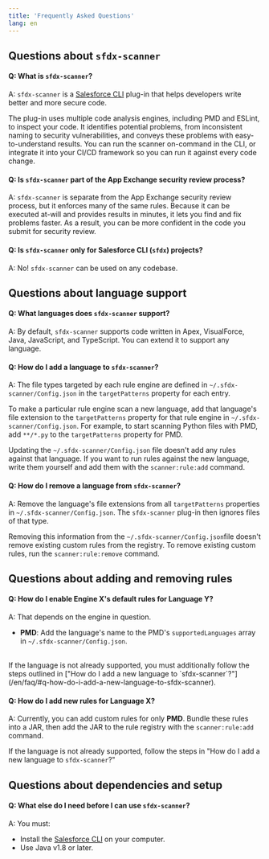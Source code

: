 ```yaml
---
title: 'Frequently Asked Questions'
lang: en
---
```

## Questions about `sfdx-scanner`

#### Q: What is `sfdx-scanner`?
A: `sfdx-scanner` is a [Salesforce CLI](https://developer.salesforce.com/docs/atlas.en-us.sfdx_cli_plugins.meta/sfdx_cli_plugins/cli_plugins_architecture.htm) plug-in that helps developers write better and more
secure code.

The plug-in uses multiple code analysis engines, including PMD and ESLint, to inspect your code. It identifies potential problems, from inconsistent naming to security vulnerabilities, and conveys these problems with easy-to-understand results.
You can run the scanner on-command in the CLI, or integrate it into your CI/CD framework so you can run it against every code change.

#### Q: Is `sfdx-scanner` part of the App Exchange security review process?
A: `sfdx-scanner` is separate from the App Exchange security review process, but it enforces many of the same rules. Because it can be executed at-will and provides results in minutes, it lets you find and fix problems faster. As a result, you
can be more confident in the code you submit for security review.

#### Q: Is `sfdx-scanner` only for Salesforce CLI (`sfdx`) projects?
A: No! `sfdx-scanner` can be used on any codebase.

## Questions about language support

#### Q: What languages does `sfdx-scanner` support?
A: By default, `sfdx-scanner` supports code written in Apex, VisualForce, Java, JavaScript, and TypeScript. You can extend it to support any language.

#### Q: How do I add a language to `sfdx-scanner`?
A: The file types targeted by each rule engine are defined in `~/.sfdx-scanner/Config.json` in the `targetPatterns` property for each entry.

To make a particular rule engine scan a new language, add that language's file extension to the `targetPatterns` property for that rule engine in `~/.sfdx-scanner/Config.json`. For example, to start scanning Python files with PMD, add `**/*.py` to the `targetPatterns` property for PMD.

Updating the `~/.sfdx-scanner/Config.json` file doesn't add any rules against that language. If you want to run rules against the new language, write them yourself and add them with the `scanner:rule:add` command.

#### Q: How do I remove a language from `sfdx-scanner`?
A: Remove the language's file extensions from all `targetPatterns` properties in `~/.sfdx-scanner/Config.json`. The `sfdx-scanner` plug-in then ignores files of that type.

Removing this information from the `~/.sfdx-scanner/Config.json`file doesn't remove existing custom rules from the registry. To remove existing custom rules, run the `scanner:rule:remove` command.

## Questions about adding and removing rules

#### Q: How do I enable Engine X's default rules for Language Y?
A: That depends on the engine in question.
- __PMD__: Add the language's name to the PMD's `supportedLanguages` array in
`~/.sfdx-scanner/Config.json`.
<br/>
If the language is not already supported, you must additionally follow the steps
outlined in ["How do I add a new language to `sfdx-scanner`?"](/en/faq/#q-how-do-i-add-a-new-language-to-sfdx-scanner).

#### Q: How do I add new rules for Language X?
A: Currently, you can add custom rules for only __PMD__. Bundle these rules into a JAR, then add the JAR to the rule registry with the `scanner:rule:add` command.

If the language is not already supported, follow the steps in "How do I add a new language to `sfdx-scanner`?"

## Questions about dependencies and setup

#### Q: What else do I need before I can use `sfdx-scanner`?
A: You must:
- Install the [Salesforce CLI](https://developer.salesforce.com/tools/sfdxcli) on your computer.
- Use Java v1.8 or later.
